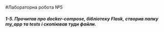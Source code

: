 #Лабораторна робота №5

##### 1-5. Прочитав про docker-compose, бібліотеку Flask, створив папку my_app та tests і скопіював туди файли.

